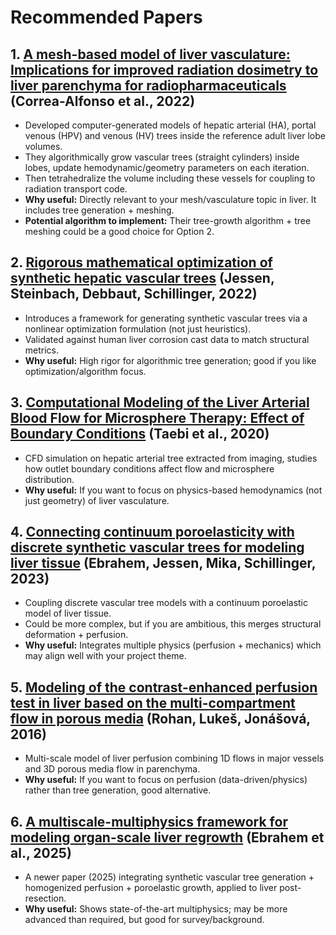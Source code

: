 # Recommended Papers

## 1. [A mesh-based model of liver vasculature: Implications for improved radiation dosimetry to liver parenchyma for radiopharmaceuticals](https://pubmed.ncbi.nlm.nih.gov/35416550/) (Correa-Alfonso et al., 2022)

* Developed computer-generated models of hepatic arterial (HA), portal venous (HPV) and venous (HV) trees inside the reference adult liver lobe volumes.
* They algorithmically grow vascular trees (straight cylinders) inside lobes, update hemodynamic/geometry parameters on each iteration.
* Then tetrahedralize the volume including these vessels for coupling to radiation transport code.
* **Why useful:** Directly relevant to your mesh/vasculature topic in liver. It includes tree generation + meshing.
* **Potential algorithm to implement:** Their tree-growth algorithm + tree meshing could be a good choice for Option 2.

## 2. [Rigorous mathematical optimization of synthetic hepatic vascular trees](https://arxiv.org/abs/2202.04406) (Jessen, Steinbach, Debbaut, Schillinger, 2022)

* Introduces a framework for generating synthetic vascular trees via a nonlinear optimization formulation (not just heuristics).
* Validated against human liver corrosion cast data to match structural metrics.
* **Why useful:** High rigor for algorithmic tree generation; good if you like optimization/algorithm focus.

## 3. [Computational Modeling of the Liver Arterial Blood Flow for Microsphere Therapy: Effect of Boundary Conditions](https://www.mdpi.com/2306-5354/7/3/64) (Taebi et al., 2020)

* CFD simulation on hepatic arterial tree extracted from imaging, studies how outlet boundary conditions affect flow and microsphere distribution.
* **Why useful:** If you want to focus on physics-based hemodynamics (not just geometry) of liver vasculature.

## 4. [Connecting continuum poroelasticity with discrete synthetic vascular trees for modeling liver tissue](https://arxiv.org/pdf/2306.07412) (Ebrahem, Jessen, Mika, Schillinger, 2023)

* Coupling discrete vascular tree models with a continuum poroelastic model of liver tissue.
* Could be more complex, but if you are ambitious, this merges structural deformation + perfusion.
* **Why useful:** Integrates multiple physics (perfusion + mechanics) which may align well with your project theme.

## 5. [Modeling of the contrast-enhanced perfusion test in liver based on the multi-compartment flow in porous media](https://arxiv.org/abs/1605.09162) (Rohan, Lukeš, Jonášová, 2016)

* Multi-scale model of liver perfusion combining 1D flows in major vessels and 3D porous media flow in parenchyma.
* **Why useful:** If you want to focus on perfusion (data-driven/physics) rather than tree generation, good alternative.

## 6. [A multiscale-multiphysics framework for modeling organ-scale liver regrowth](https://www.sciencedirect.com/science/article/pii/S0022509625000894) (Ebrahem et al., 2025)

* A newer paper (2025) integrating synthetic vascular tree generation + homogenized perfusion + poroelastic growth, applied to liver post-resection.
* **Why useful:** Shows state-of-the-art multiphysics; may be more advanced than required, but good for survey/background.
